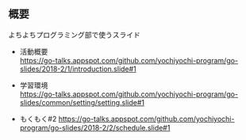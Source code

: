 ## 概要
よちよちプログラミング部で使うスライド

* 活動概要  
https://go-talks.appspot.com/github.com/yochiyochi-program/go-slides/2018-2/1/introduction.slide#1

* 学習環境  
https://go-talks.appspot.com/github.com/yochiyochi-program/go-slides/common/setting/setting.slide#1

* もくもく#2
https://go-talks.appspot.com/github.com/yochiyochi-program/go-slides/2018-2/2/schedule.slide#1